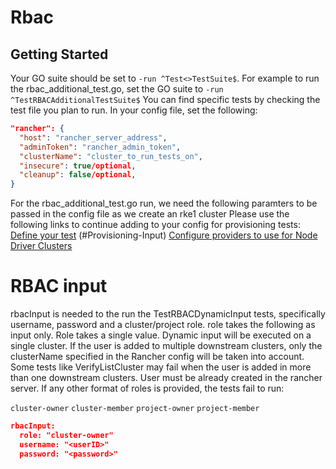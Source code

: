 # Rbac

## Getting Started
Your GO suite should be set to `-run ^Test<>TestSuite$`. For example to run the rbac_additional_test.go, set the GO suite to `-run ^TestRBACAdditionalTestSuite$` You can find specific tests by checking the test file you plan to run.
In your config file, set the following:

```json
"rancher": { 
  "host": "rancher_server_address",
  "adminToken": "rancher_admin_token",
  "clusterName": "cluster_to_run_tests_on",
  "insecure": true/optional,
  "cleanup": false/optional,
}
```

For the rbac_additional_test.go run, we need the following paramters to be passed in the config file as we create an rke1 cluster
Please use the following links to continue adding to your config for provisioning tests:
 [Define your test](../provisioning/rke1/README.md#provisioning-input)
(#Provisioning-Input)
 [Configure providers to use for Node Driver Clusters](../provisioning/rke1/README.md#NodeTemplateConfigs)

# RBAC input
rbacInput is needed to the run the TestRBACDynamicInput tests, specifically username, password and a cluster/project role. role takes the following as input only. Role takes a single value. 
Dynamic input will be executed on a single cluster. If the user is added to multiple downstream clusters, only the clusterName specified in the Rancher config will be taken into account. Some tests like VerifyListCluster may fail when the user is added in more than one downstream clusters.
User must be already created in the rancher server. If any other format of roles is provided, the tests fail to run:

`cluster-owner`
`cluster-member`
`project-owner`
`project-member`

```json
rbacInput:
  role: "cluster-owner"
  username: "<userID>"
  password: "<password>"
```